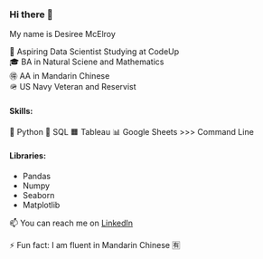### Hi there 👋

My name is Desiree McElroy

🌱 Aspiring Data Scientist Studying at CodeUp\
🎓 BA in Natural Sciene and Mathematics\
🉐 AA in Mandarin Chinese\
🪖 US Navy Veteran and Reservist

#### Skills:

🐍 Python 
🎈 SQL 
🟧 Tableau 
📊 Google Sheets 
\>>> Command Line


#### Libraries:
  - Pandas
  - Numpy
  - Seaborn
  - Matplotlib


📫 You can reach me on [LinkedIn](https://www.linkedin.com/in/desiree-mcelroy/)

⚡ Fun fact: I am fluent in Mandarin Chinese 🈶


<!--
**DesireeMcElroy/DesireeMcElroy** is a ✨ _special_ ✨ repository because its `README.md` (this file) appears on your GitHub profile.
-->
